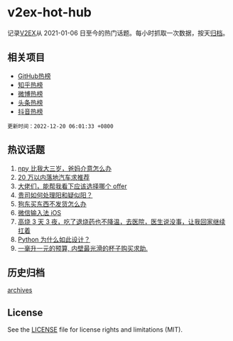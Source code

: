 # v2ex-hot-hub

 记录[V2EX](https://www.v2ex.com/)从 2021-01-06 日至今的热门话题。每小时抓取一次数据，按天[归档](archives)。
 
 ## 相关项目

- [GitHub热榜](https://github.com/lonnyzhang423/github-hot-hub)
- [知乎热榜](https://github.com/lonnyzhang423/zhihu-hot-hub)
- [微博热榜](https://github.com/lonnyzhang423/weibo-hot-hub)
- [头条热榜](https://github.com/lonnyzhang423/toutiao-hot-hub)
- [抖音热榜](https://github.com/lonnyzhang423/douyin-hot-hub)


 `更新时间：2022-12-20 06:01:33 +0800`

## 热议话题

1. [npy 比我大三岁，爸妈介意怎么办](https://www.v2ex.com/t/903412)
1. [20 万以内落地汽车求推荐](https://www.v2ex.com/t/903417)
1. [大佬们，能帮我看下应该选择哪个 offer](https://www.v2ex.com/t/903473)
1. [贵司如何处理阳和疑似阳？](https://www.v2ex.com/t/903460)
1. [狗东买东西不发货怎么办](https://www.v2ex.com/t/903402)
1. [微信输入法 iOS](https://www.v2ex.com/t/903443)
1. [高烧 3 天 3 夜，吃了退烧药也不降温，去医院，医生说没事，让我回家继续扛着](https://www.v2ex.com/t/903425)
1. [Python 为什么如此设计？](https://www.v2ex.com/t/903396)
1. [一毫升一元的预算, 内壁最光滑的杯子购买求助.](https://www.v2ex.com/t/903418)

## 历史归档

[archives](archives)

## License

See the [LICENSE](LICENSE) file for license rights and limitations (MIT).
